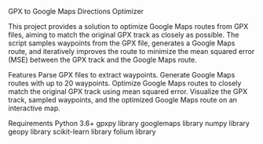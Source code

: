 GPX to Google Maps Directions Optimizer

This project provides a solution to optimize Google Maps routes from GPX files, aiming to match the original GPX track as closely as possible. The script samples waypoints from the GPX file, generates a Google Maps route, and iteratively improves the route to minimize the mean squared error (MSE) between the GPX track and the Google Maps route.

Features
Parse GPX files to extract waypoints.
Generate Google Maps routes with up to 20 waypoints.
Optimize Google Maps routes to closely match the original GPX track using mean squared error.
Visualize the GPX track, sampled waypoints, and the optimized Google Maps route on an interactive map.

Requirements
Python 3.6+
gpxpy library
googlemaps library
numpy library
geopy library
scikit-learn library
folium library
